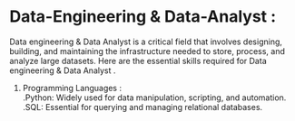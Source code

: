 # Data-Engineering & Data-Analyst :
Data engineering & Data Analyst is a critical field that involves designing, building, and maintaining the infrastructure needed to store, process, and analyze large datasets. Here are the essential skills required for Data engineering & Data Analyst .

1. Programming Languages :  
.Python: Widely used for data manipulation, scripting, and automation.  
.SQL: Essential for querying and managing relational databases.
